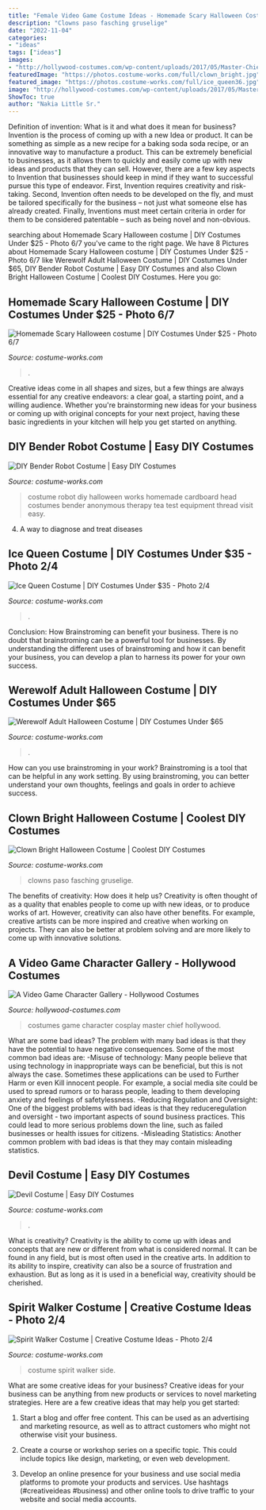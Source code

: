 ```yaml
---
title: "Female Video Game Costume Ideas - Homemade Scary Halloween Costume"
description: "Clowns paso fasching gruselige"
date: "2022-11-04"
categories:
- "ideas"
tags: ["ideas"]
images:
- "http://hollywood-costumes.com/wp-content/uploads/2017/05/Master-Chief-cosplay.jpeg"
featuredImage: "https://photos.costume-works.com/full/clown_bright.jpg"
featured_image: "https://photos.costume-works.com/full/ice_queen36.jpg"
image: "http://hollywood-costumes.com/wp-content/uploads/2017/05/Master-Chief-cosplay.jpeg"
ShowToc: true
author: "Nakia Little Sr."
---
```



Definition of invention: What is it and what does it mean for business?
Invention is the process of coming up with a new Idea or product. It can be something as simple as a new recipe for a baking soda soda recipe, or an innovative way to manufacture a product. This can be extremely beneficial to businesses, as it allows them to quickly and easily come up with new ideas and products that they can sell. However, there are a few key aspects to Invention that businesses should keep in mind if they want to successful pursue this type of endeavor. First, Invention requires creativity and risk-taking. Second, Invention often needs to be developed on the fly, and must be tailored specifically for the business – not just what someone else has already created. Finally, Inventions must meet certain criteria in order for them to be considered patentable – such as being novel and non-obvious.

	

		
searching about Homemade Scary Halloween costume | DIY Costumes Under $25 - Photo 6/7 you've came to the right page. We have 8 Pictures about Homemade Scary Halloween costume | DIY Costumes Under $25 - Photo 6/7 like Werewolf Adult Halloween Costume | DIY Costumes Under $65, DIY Bender Robot Costume | Easy DIY Costumes and also Clown Bright Halloween Costume | Coolest DIY Costumes. Here you go:
		
    
## Homemade Scary Halloween Costume | DIY Costumes Under $25 - Photo 6/7

<img loading=lazy src="https://photos.costume-works.com/full/scary5.jpg" onerror="this.onerror=null;this.src='https://tse2.mm.bing.net/th?id=OIP.13s569Qw9MrHlPMMoGz1IwHaJ3&amp;pid=15.1';" alt="Homemade Scary Halloween costume | DIY Costumes Under $25 - Photo 6/7">

_Source: costume-works.com_

>. 

	

Creative ideas come in all shapes and sizes, but a few things are always essential for any creative endeavors: a clear goal, a starting point, and a willing audience. Whether you're brainstorming new ideas for your business or coming up with original concepts for your next project, having these basic ingredients in your kitchen will help you get started on anything.

    
## DIY Bender Robot Costume | Easy DIY Costumes

<img loading=lazy src="https://photos.costume-works.com/full/robot32.jpg" onerror="this.onerror=null;this.src='https://tse3.mm.bing.net/th?id=OIP.RM1-YZlhSodhcIcs2Q7yIAHaNK&amp;pid=15.1';" alt="DIY Bender Robot Costume | Easy DIY Costumes">

_Source: costume-works.com_

>costume robot diy halloween works homemade cardboard head costumes bender anonymous therapy tea test equipment thread visit easy. 

	

4. A way to diagnose and treat diseases 

    
## Ice Queen Costume | DIY Costumes Under $35 - Photo 2/4

<img loading=lazy src="https://photos.costume-works.com/full/ice_queen36.jpg" onerror="this.onerror=null;this.src='https://tse2.mm.bing.net/th?id=OIP.QbhfKdmKDJK9IuiDdMPU4wHaPP&amp;pid=15.1';" alt="Ice Queen Costume | DIY Costumes Under $35 - Photo 2/4">

_Source: costume-works.com_

>. 

	

Conclusion: How Brainstroming can benefit your business.
There is no doubt that brainstroming can be a powerful tool for businesses. By understanding the different uses of brainstroming and how it can benefit your business, you can develop a plan to harness its power for your own success.

    
## Werewolf Adult Halloween Costume | DIY Costumes Under $65

<img loading=lazy src="https://photos.costume-works.com/full/werewolf34.jpg" onerror="this.onerror=null;this.src='https://tse2.mm.bing.net/th?id=OIP.QOyA0PYDGa6wJLUtWjMktQHaLg&amp;pid=15.1';" alt="Werewolf Adult Halloween Costume | DIY Costumes Under $65">

_Source: costume-works.com_

>. 

	

How can you use brainstroming in your work?
Brainstroming is a tool that can be helpful in any work setting. By using brainstroming, you can better understand your own thoughts, feelings and goals in order to achieve success.

    
## Clown Bright Halloween Costume | Coolest DIY Costumes

<img loading=lazy src="https://photos.costume-works.com/full/clown_bright.jpg" onerror="this.onerror=null;this.src='https://tse1.mm.bing.net/th?id=OIP.9ppBNVpClMXswO9rd-p9uQHaJ5&amp;pid=15.1';" alt="Clown Bright Halloween Costume | Coolest DIY Costumes">

_Source: costume-works.com_

>clowns paso fasching gruselige. 

	

The benefits of creativity: How does it help us?
Creativity is often thought of as a quality that enables people to come up with new ideas, or to produce works of art. However, creativity can also have other benefits. For example, creative artists can be more inspired and creative when working on projects. They can also be better at problem solving and are more likely to come up with innovative solutions.

    
## A Video Game Character Gallery - Hollywood Costumes

<img loading=lazy src="http://hollywood-costumes.com/wp-content/uploads/2017/05/Master-Chief-cosplay.jpeg" onerror="this.onerror=null;this.src='https://tse2.mm.bing.net/th?id=OIP.QHlHJKLrAcD0c2wo6Y23zAHaJ4&amp;pid=15.1';" alt="A Video Game Character Gallery - Hollywood Costumes">

_Source: hollywood-costumes.com_

>costumes game character cosplay master chief hollywood. 

	

What are some bad ideas?
The problem with many bad ideas is that they have the potential to have negative consequences. Some of the most common bad ideas are: 
-Misuse of technology: Many people believe that using technology in inappropriate ways can be beneficial, but this is not always the case. Sometimes these applications can be used to Further Harm or even Kill innocent people. For example, a social media site could be used to spread rumors or to harass people, leading to them developing anxiety and feelings of safetylessness. 
-Reducing Regulation and Oversight: One of the biggest problems with bad ideas is that they reduceregulation and oversight - two important aspects of sound business practices. This could lead to more serious problems down the line, such as failed businesses or health issues for citizens. 
-Misleading Statistics: Another common problem with bad ideas is that they may contain misleading statistics.

    
## Devil Costume | Easy DIY Costumes

<img loading=lazy src="https://photos.costume-works.com/full/devil9.jpg" onerror="this.onerror=null;this.src='https://tse3.mm.bing.net/th?id=OIP.wEds4EVKmQhw-Tl9aE8NWAHaMa&amp;pid=15.1';" alt="Devil Costume | Easy DIY Costumes">

_Source: costume-works.com_

>. 

	

What is creativity?
Creativity is the ability to come up with ideas and concepts that are new or different from what is considered normal. It can be found in any field, but is most often used in the creative arts. In addition to its ability to inspire, creativity can also be a source of frustration and exhaustion. But as long as it is used in a beneficial way, creativity should be cherished.

    
## Spirit Walker Costume | Creative Costume Ideas - Photo 2/4

<img loading=lazy src="https://photos.costume-works.com/full/spirit_walker9.jpg" onerror="this.onerror=null;this.src='https://tse2.mm.bing.net/th?id=OIP.A6hzc-GjOqut-a4jQlWnXQHaJ3&amp;pid=15.1';" alt="Spirit Walker Costume | Creative Costume Ideas - Photo 2/4">

_Source: costume-works.com_

>costume spirit walker side. 

	

What are some creative ideas for your business?
Creative ideas for your business can be anything from new products or services to novel marketing strategies. Here are a few creative ideas that may help you get started:
1. Start a blog and offer free content. This can be used as an advertising and marketing resource, as well as to attract customers who might not otherwise visit your business.

2. Create a course or workshop series on a specific topic. This could include topics like design, marketing, or even web development.

3. Develop an online presence for your business and use social media platforms to promote your products and services. Use hashtags (#creativeideas #business) and other online tools to drive traffic to your website and social media accounts.


